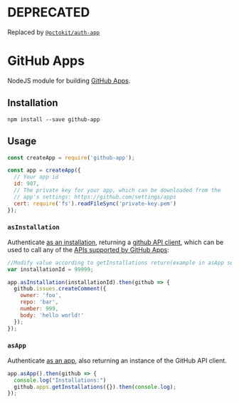 # DEPRECATED

Replaced by [`@octokit/auth-app`](https://github.com/octokit/auth-app.js/)

# GitHub Apps

NodeJS module for building [GitHub Apps](https://developer.github.com/apps/).

## Installation

```
npm install --save github-app
```

## Usage

```js
const createApp = require('github-app');

const app = createApp({
  // Your app id
  id: 987,
  // The private key for your app, which can be downloaded from the
  // app's settings: https://github.com/settings/apps
  cert: require('fs').readFileSync('private-key.pem')
});
```

### `asInstallation`

Authenticate [as an installation](https://developer.github.com/apps/building-integrations/setting-up-and-registering-github-apps/about-authentication-options-for-github-apps/#authenticating-as-an-installation), returning a [github API client](https://github.com/octokit/rest.js), which can be used to call any of the [APIs supported by GitHub Apps](https://developer.github.com/apps/building-integrations/setting-up-and-registering-github-apps/about-authentication-options-for-github-apps/#authenticating-as-an-installation):

```js
//Modify value according to getInstallations return(example in asApp section)
var installationId = 99999;

app.asInstallation(installationId).then(github => {
  github.issues.createComment({
    owner: 'foo',
    repo: 'bar',
    number: 999,
    body: 'hello world!'
  });
});
```

### `asApp`

Authenticate [as an app](https://developer.github.com/apps/building-integrations/setting-up-and-registering-github-apps/about-authentication-options-for-github-apps/#authenticating-as-a-github-app), also returning an instance of the GitHub API client.

```js
app.asApp().then(github => {
  console.log("Installations:")
  github.apps.getInstallations({}).then(console.log);
});
```
